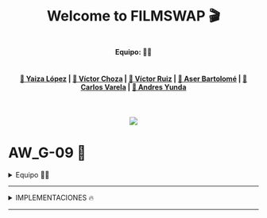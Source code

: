 
<div align="center">
  <h1>Welcome to FILMSWAP 🎬</h1>
<br>
  <b>Equipo: 🧑‍💻 </b><br><br>
  <h4><a href="#yaiza">👩 Yaiza López</a> |
      <a href="#">👨 Víctor Choza</a> |
      <a href="#">👨 Víctor Ruiz</a> |
      <a href="#">👨 Aser Bartolomé</a> |
      <a href="#">👨 Carlos Varela</a> | 
      <a href="#"> 👶 Andres Yunda</a></h4>
  <br><br>
  <img src="https://media.giphy.com/media/ZtkPc1pz6x7kMkPacy/giphy.gif">
</div>

# AW_G-09 🥇

<details>
<summary>Equipo 🧑‍💻</summary>
<br>

### Yaiza López 👩 
- Perfil usuario.


### Víctor Choza 👨 
- Vista de actores, directores y swappers.


### Víctor Choza 👨 
- Vista de actores, directores y swappers.


### Víctor Choza 👨 
- Vista de actores, directores y swappers.

</details>



***


<details>
<summary>IMPLEMENTACIONES 🔥</summary>
<br>

## Funcionalidades 🧬
- Perfil usuario.
- Página Actores y Directores.
- Página Película con Reviews.
- Base de datos.
- Filtrar y ordenar películas.
- Moderador y Gestor de contenido.
- Crear tabla que maneje automáticamente las películas valoradas o vistas.
- Plataformas y conectarlas con las peliculas.
- VPS.

## Mejoras 🎚️
- Vista de actores, directores y swappers.
- Editar película.
- Adaptar foro.
- Adaptar buscar.php.
- Añadir género en BBDD.
- Logo e icono.
- CSS.
</details>


***
